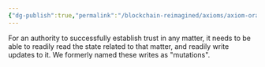 ```yaml
---
{"dg-publish":true,"permalink":"/blockchain-reimagined/axioms/axiom-oracle-problem-in-authorities/","hide":true,"created":"2024-10-26T18:37:30.580+07:00","updated":"2024-10-26T20:15:55.786+07:00"}
---
```


For an authority to successfully establish trust in any matter, it needs to be able to readily read the state related to that matter, and readily write updates to it. We formerly named these writes as "mutations".